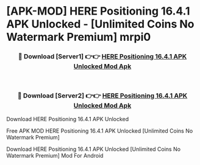 # [APK-MOD] HERE Positioning 16.4.1 APK Unlocked - [Unlimited Coins No Watermark Premium] mrpi0



<div align="center">
<h3>🔴 Download [Server1] 👉👉 <a href="https://momento.my/?title=HERE_Positioning_16.4.1_APK_Unlocked">HERE Positioning 16.4.1 APK Unlocked Mod Apk</a></h3><br>

<h3>🔴 Download [Server2] 👉👉 <a href="https://momento.my/?title=HERE_Positioning_16.4.1_APK_Unlocked">HERE Positioning 16.4.1 APK Unlocked Mod Apk</a></h3>
</div>



Download HERE Positioning 16.4.1 APK Unlocked 

Free APK MOD HERE Positioning 16.4.1 APK Unlocked [Unlimited Coins No Watermark Premium]

Download HERE Positioning 16.4.1 APK Unlocked [Unlimited Coins No Watermark Premium] Mod For Android

